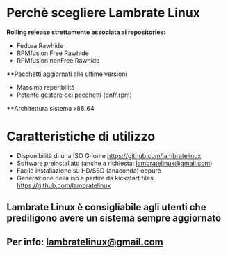 
# Perchè scegliere Lambrate Linux

 **Rolling release strettamente associata ai repositories:**

  - Fedora Rawhide
  - RPMfusion Free Rawhide
  - RPMfusion nonFree Rawhide
 
 **Pacchetti aggiornati alle ultime versioni
 
  - Massima reperibilità
  - Potente gestore dei pacchetti (dnf/.rpm)
  
 **Architettura sistema x86_64


# Caratteristiche di utilizzo

 - Disponibilità di una ISO Gnome https://github.com/lambratelinux
 - Software preinstallato (anche a richiesta: lambratelinux@gmail.com)
 - Facile installazione su HD/SSD (anaconda)
    oppure
 - Generazione della iso a partire da kickstart files https://github.com/lambratelinux

## Lambrate Linux è consigliabile agli utenti che prediligono avere un sistema sempre aggiornato

## Per info: lambratelinux@gmail.com
